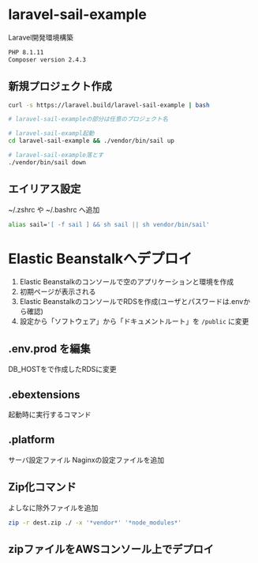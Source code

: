 # laravel-sail-example

Laravel開発環境構築

```bash
PHP 8.1.11
Composer version 2.4.3
```

## 新規プロジェクト作成

``` bash
curl -s https://laravel.build/laravel-sail-example | bash

# laravel-sail-exampleの部分は任意のプロジェクト名

# laravel-sail-exampl起動
cd laravel-sail-example && ./vendor/bin/sail up

# laravel-sail-example落とす
./vendor/bin/sail down

```

## エイリアス設定

~/.zshrc や ~/.bashrc へ追加

``` bash
alias sail='[ -f sail ] && sh sail || sh vendor/bin/sail'
```

# Elastic Beanstalkへデプロイ

1. Elastic Beanstalkのコンソールで空のアプリケーションと環境を作成
2. 初期ページが表示される
3. Elastic BeanstalkのコンソールでRDSを作成(ユーザとパスワードは.envから確認)
4. 設定から「ソフトウェア」から「ドキュメントルート」を `/public` に変更

## .env.prod を編集

DB_HOSTをで作成したRDSに変更

## .ebextensions

起動時に実行するコマンド

## .platform

サーバ設定ファイル
Naginxの設定ファイルを追加

## Zip化コマンド

よしなに除外ファイルを追加

``` bash
zip -r dest.zip ./ -x '*vendor*' '*node_modules*'
```

## zipファイルをAWSコンソール上でデプロイ